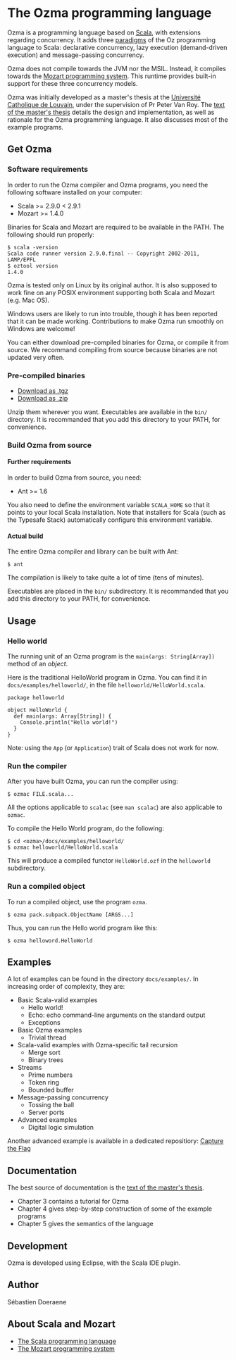 The Ozma programming language
=============================

Ozma is a programming language based on [Scala](http://www.scala-lang.org/),
with extensions regarding concurrency. It adds three [paradigms](http://www.info.ucl.ac.be/~pvr/VanRoyChapter.pdf) of the Oz
programming language to Scala: declarative concurrency, lazy execution
(demand-driven execution) and message-passing concurrency.

Ozma does not compile towards the JVM nor the MSIL. Instead, it compiles towards
the [Mozart programming system](http://www.mozart-oz.org/). This runtime
provides built-in support for these three concurrency models.

Ozma was initially developed as a master's thesis at the [Université Catholique de
Louvain](http://www.uclouvain.be/), under the supervision of Pr Peter Van Roy.
The [text of the master's
thesis](http://www.info.ucl.ac.be/~pvr/MemoireSebastienDoeraene.pdf) details the
design and implementation, as well as rationale for the Ozma programming
language. It also discusses most of the example programs.


Get Ozma
--------

### Software requirements

In order to run the Ozma compiler and Ozma programs, you need the following
software installed on your computer:

*   Scala >= 2.9.0 < 2.9.1
*   Mozart >= 1.4.0

Binaries for Scala and Mozart are required to be available in the PATH. The
following should run properly:

    $ scala -version
    Scala code runner version 2.9.0.final -- Copyright 2002-2011, LAMP/EPFL
    $ oztool version
    1.4.0

Ozma is tested only on Linux by its original author. It is also supposed to work
fine on any POSIX environment supporting both Scala and Mozart (e.g. Mac OS).

Windows users are likely to run into trouble, though it has been reported that
it can be made working. Contributions to make Ozma run smoothly on Windows are
welcome!

You can either download pre-compiled binaries for Ozma, or compile it from
source. We recommand compiling from source because binaries are not updated very
often.

### Pre-compiled binaries

*   [Download as .tgz](http://35541hpv124015.ikoula.com/~ozma/download/ozma-complete.tgz)
*   [Download as .zip](http://35541hpv124015.ikoula.com/~ozma/download/ozma-complete.zip)

Unzip them wherever you want. Executables are available in the `bin/` directory.
It is recommanded that you add this directory to your PATH, for convenience.

### Build Ozma from source

#### Further requirements

In order to build Ozma from source, you need:

*   Ant >= 1.6

You also need to define the environment variable `SCALA_HOME` so that it points
to your local Scala installation. Note that installers for Scala (such as the
Typesafe Stack) automatically configure this environment variable.

#### Actual build

The entire Ozma compiler and library can be built with Ant:

    $ ant

The compilation is likely to take quite a lot of time (tens of minutes).

Executables are placed in the `bin/` subdirectory. It is recommanded that you
add this directory to your PATH, for convenience.


Usage
-----

### Hello world

The running unit of an Ozma program is the `main(args: String[Array])` method of
an _object_.

Here is the traditional HelloWorld program in Ozma. You can find it in
`docs/examples/helloworld/`, in the file `helloworld/HelloWorld.scala`.

    package helloworld

    object HelloWorld {
      def main(args: Array[String]) {
        Console.println("Hello world!")
      }
    }

Note: using the `App` (or `Application`) trait of Scala does not work for now.

### Run the compiler

After you have built Ozma, you can run the compiler using:

    $ ozmac FILE.scala...

All the options applicable to `scalac` (see `man scalac`) are also applicable to
`ozmac`.

To compile the Hello World program, do the following:

    $ cd <ozma>/docs/examples/helloworld/
    $ ozmac helloworld/HelloWorld.scala

This will produce a compiled functor `HelloWorld.ozf` in the `helloworld`
subdirectory.

### Run a compiled object

To run a compiled object, use the program `ozma`.

    $ ozma pack.subpack.ObjectName [ARGS...]

Thus, you can run the Hello world program like this:

    $ ozma helloword.HelloWorld


Examples
--------

A lot of examples can be found in the directory `docs/examples/`. In increasing
order of complexity, they are:

*   Basic Scala-valid examples
    *   Hello world!
    *   Echo: echo command-line arguments on the standard output
    *   Exceptions
*   Basic Ozma examples
    *   Trivial thread
*   Scala-valid examples with Ozma-specific tail recursion
    *   Merge sort
    *   Binary trees
*   Streams
    *   Prime numbers
    *   Token ring
    *   Bounded buffer
*   Message-passing concurrency
    *   Tossing the ball
    *   Server ports
*   Advanced examples
    *   Digital logic simulation

Another advanced example is available in a dedicated repositiory:
[Capture the Flag](https://github.com/sjrd/capture-the-flag)


Documentation
-------------

The best source of documentation is the [text of the master's
thesis](http://www.info.ucl.ac.be/~pvr/MemoireSebastienDoeraene.pdf).

*   Chapter 3 contains a tutorial for Ozma
*   Chapter 4 gives step-by-step construction of some of the example programs
*   Chapter 5 gives the semantics of the language


Development
-----------

Ozma is developed using Eclipse, with the Scala IDE plugin.


Author
------

Sébastien Doeraene


About Scala and Mozart
----------------------

*   [The Scala programming language](http://www.scala-lang.org/)
*   [The Mozart programming system](http://www.mozart-oz.org/)
